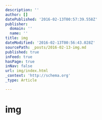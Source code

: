 ```yaml
---
description: ''
author: []
datePublished: '2016-02-13T00:57:39.558Z'
publisher:
  domain: ''
  name: ''
title: img
dateModified: '2016-02-13T00:56:43.028Z'
sourcePath: _posts/2016-02-13-img.md
published: true
inFeed: true
hasPage: true
inNav: false
url: img/index.html
_context: 'http://schema.org'
_type: Article

---
```

# img